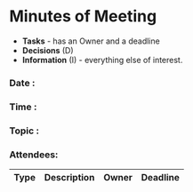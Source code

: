 # Minutes of Meeting

* **Tasks** - has an Owner and a deadline
* **Decisions** (D)
* **Information** (I) - everything else of interest.
 
### Date : 
### Time : 
### Topic : 
### Attendees: 

| Type | Description | Owner | Deadline |
| ---- | ----------- | ----- | -------- |
